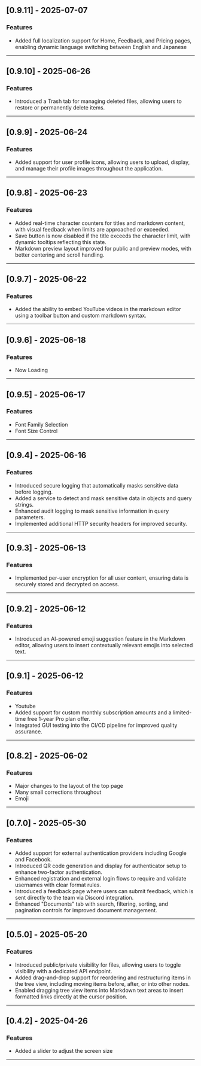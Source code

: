 ## [0.9.11] - 2025-07-07

### Features
- Added full localization support for Home, Feedback, and Pricing pages, enabling dynamic language switching between English and Japanese

---

## [0.9.10] - 2025-06-26

### Features
- Introduced a Trash tab for managing deleted files, allowing users to restore or permanently delete items.

---

## [0.9.9] - 2025-06-24

### Features
- Added support for user profile icons, allowing users to upload, display, and manage their profile images throughout the application.

---

## [0.9.8] - 2025-06-23

### Features
- Added real-time character counters for titles and markdown content, with visual feedback when limits are approached or exceeded.
- Save button is now disabled if the title exceeds the character limit, with dynamic tooltips reflecting this state.
- Markdown preview layout improved for public and preview modes, with better centering and scroll handling.

---

## [0.9.7] - 2025-06-22

### Features
- Added the ability to embed YouTube videos in the markdown editor using a toolbar button and custom markdown syntax.

---

## [0.9.6] - 2025-06-18

### Features
- Now Loading

---

## [0.9.5] - 2025-06-17

### Features
- Font Family Selection
- Font Size Control

---

## [0.9.4] - 2025-06-16

### Features
- Introduced secure logging that automatically masks sensitive data before logging.
- Added a service to detect and mask sensitive data in objects and query strings.
- Enhanced audit logging to mask sensitive information in query parameters.
- Implemented additional HTTP security headers for improved security.

---

## [0.9.3] - 2025-06-13

### Features
- Implemented per-user encryption for all user content, ensuring data is securely stored and decrypted on access.

---

## [0.9.2] - 2025-06-12

### Features
- Introduced an AI-powered emoji suggestion feature in the Markdown editor, allowing users to insert contextually relevant emojis into selected text.

---

## [0.9.1] - 2025-06-12

### Features
- Youtube
- Added support for custom monthly subscription amounts and a limited-time free 1-year Pro plan offer.
- Integrated GUI testing into the CI/CD pipeline for improved quality assurance.

---

## [0.8.2] - 2025-06-02

### Features
- Major changes to the layout of the top page
- Many small corrections throughout
- Emoji

---

## [0.7.0] - 2025-05-30

### Features
- Added support for external authentication providers including Google and Facebook.
- Introduced QR code generation and display for authenticator setup to enhance two-factor authentication.
- Enhanced registration and external login flows to require and validate usernames with clear format rules.
- Introduced a feedback page where users can submit feedback, which is sent directly to the team via Discord integration.
- Enhanced "Documents" tab with search, filtering, sorting, and pagination controls for improved document management.

---

## [0.5.0] - 2025-05-20

### Features
- Introduced public/private visibility for files, allowing users to toggle visibility with a dedicated API endpoint.
- Added drag-and-drop support for reordering and restructuring items in the tree view, including moving items before, after, or into other nodes.
- Enabled dragging tree view items into Markdown text areas to insert formatted links directly at the cursor position.

---

## [0.4.2] - 2025-04-26

### Features
- Added a slider to adjust the screen size

---
